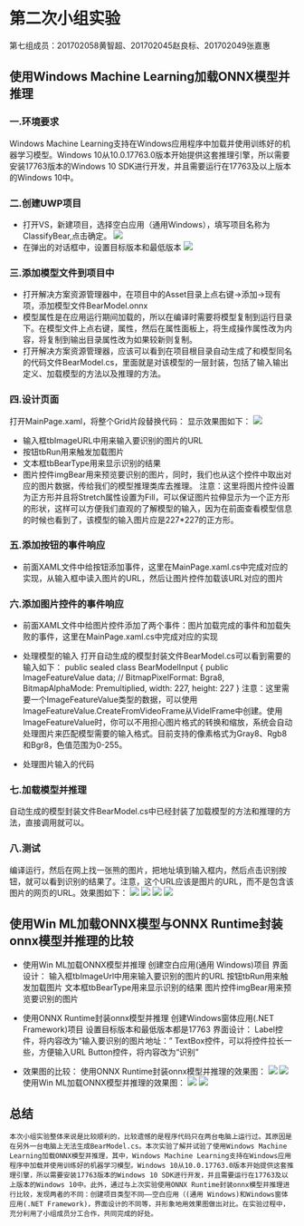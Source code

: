 # 第二次小组实验
第七组成员：201702058黄智超、201702045赵良标、201702049张嘉惠
## 使用Windows Machine Learning加载ONNX模型并推理
### 一.环境要求
Windows Machine Learning支持在Windows应用程序中加载并使用训练好的机器学习模型。Windows 10从10.0.17763.0版本开始提供这套推理引擎，所以需要安装17763版本的Windows 10 SDK进行开发，并且需要运行在17763及以上版本的Windows 10中。
### 二.创建UWP项目
* 打开VS，新建项目，选择空白应用（通用Windows），填写项目名称为ClassifyBear,点击确定。
![](01.PNG)
* 在弹出的对话框中，设置目标版本和最低版本
![](02.PNG)
### 三.添加模型文件到项目中
* 打开解决方案资源管理器中，在项目中的Asset目录上点右键->添加->现有项，添加模型文件BearModel.onnx
* 模型属性是在应用运行期间加载的，所以在编译时需要将模型复制到运行目录下。在模型文件上点右键，属性，然后在属性面板上，将生成操作属性改为内容，将复制到输出目录属性改为如果较新则复制。
* 打开解决方案资源管理器，应该可以看到在项目根目录自动生成了和模型同名的代码文件BearModel.cs，里面就是对该模型的一层封装，包括了输入输出定义、加载模型的方法以及推理的方法。
### 四.设计页面
打开MainPage.xaml，将整个Grid片段替换代码：
显示效果图如下：
![](03.png)
* 输入框tbImageURL中用来输入要识别的图片的URL
* 按钮tbRun用来触发加载图片
* 文本框tbBearType用来显示识别的结果
* 图片控件imgBear用来预览要识别的图片，同时，我们也从这个控件中取出对应的图片数据，传给我们的模型推理类库去推理。
注意：这里将图片控件设置为正方形并且将Stretch属性设置为Fill，可以保证图片拉伸显示为一个正方形的形状，这样可以方便我们直观的了解模型的输入，因为在前面查看模型信息的时候也看到了，该模型的输入图片应是227*227的正方形。
### 五.添加按钮的事件响应
* 前面XAML文件中给按钮添加事件，这里在MainPage.xaml.cs中完成对应的实现，从输入框中读入图片的URL，然后让图片控件加载该URL对应的图片
### 六.添加图片控件的事件响应
* 前面XAML文件中给图片控件添加了两个事件：图片加载完成的事件和加载失败的事件，这里在MainPage.xaml.cs中完成对应的实现

* 处理模型的输入
打开自动生成的模型封装文件BearModel.cs可以看到需要的输入如下：
public sealed class BearModelInput
{
    public ImageFeatureValue data; // BitmapPixelFormat: Bgra8, BitmapAlphaMode: Premultiplied, width: 227, height: 227
}
注意：这里需要一个ImageFeatureValue类型的数据，可以使用ImageFeatureValue.CreateFromVideoFrame从VidelFrame中创建。使用ImageFeatureValue时，你可以不用担心图片格式的转换和缩放，系统会自动处理图片来匹配模型需要的输入格式。目前支持的像素格式为Gray8、Rgb8和Bgr8，色值范围为0-255。
* 处理图片输入的代码
### 七.加载模型并推理
自动生成的模型封装文件BearModel.cs中已经封装了加载模型的方法和推理的方法，直接调用就可以。
### 八.测试
编译运行，然后在网上找一张熊的图片，把地址填到输入框内，然后点击识别按钮，就可以看到识别的结果了。注意，这个URL应该是图片的URL，而不是包含该图片的网页的URL。效果图如下：
![](04.png)
![](05.png)
![](06.png)
![](07.png)
##  使用Win ML加载ONNX模型与ONNX Runtime封装onnx模型并推理的比较
* 使用Win ML加载ONNX模型并推理
  创建空白应用(通用 Windows)项目
  界面设计： 输入框tbImageUrl中用来输入要识别的图片的URL
            按钮tbRun用来触发加载图片
            文本框tbBearType用来显示识别的结果
            图片控件imgBear用来预览要识别的图片
* 使用ONNX Runtime封装onnx模型并推理
  创建Windows窗体应用(.NET Framework)项目
  设置目标版本和最低版本都是17763
  界面设计： Label控件，将内容改为“输入要识别的图片地址：”
            TextBox控件，可以将控件拉长一些，方便输入URL
            Button控件，将内容改为“识别”

* 效果图的比较：
  使用ONNX Runtime封装onnx模型并推理的效果图：
  ![](08.png)
  ![](09.png)
  使用Win ML加载ONNX模型并推理的效果图：
  ![](04.png) 
  ![](06.png)
## 总结 
    本次小组实验整体来说是比较顺利的，比较遗憾的是程序代码只在两台电脑上运行过。其原因是在另外一台电脑上无法生成BearModel.cs。本次实验了解并试验了使用Windows Machine Learning加载ONNX模型并推理，其中，Windows Machine Learning支持在Windows应用程序中加载并使用训练好的机器学习模型。Windows 10从10.0.17763.0版本开始提供这套推理引擎，所以需要安装17763版本的Windows 10 SDK进行开发，并且需要运行在17763及以上版本的Windows 10中。此外，通过与上次实验使用ONNX Runtime封装onnx模型并推理进行比较，发现两者的不同：创建项目类型不同——空白应用（(通用 Windows)和Windows窗体应用(.NET Framework)，界面设计的不同等，并形象地用效果图做出对比。在实验过程中，充分利用了小组成员分工合作，共同完成的好处。